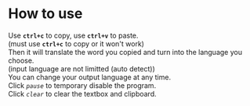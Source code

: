 How to use
==========
Use __`ctrl+c`__ to copy, use __`ctrl+v`__ to paste.   
(must use __`ctrl+c`__ to copy or it won't work)   
Then it will translate the word you copied and turn into the language you choose.   
(input language are not limitted (auto detect))   
You can change your output language at any time.   
Click _`pause`_ to temporary disable the program.   
Click _`clear`_ to clear the textbox and clipboard.
